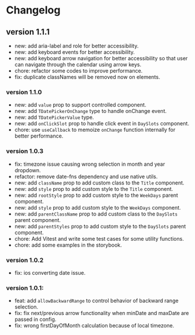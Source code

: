 # Changelog

## version 1.1.1

- new: add aria-label and role for better accessibility.
- new: add keyboard events for better accessibility.
- new: add keyboard arrow navigation for better accessibility so that user can navigate through the calendar using arrow keys.
- chore: refactor some codes to improve performance.
- fix: duplicate classNames will be removed now on elements.

### version 1.1.0

- new: add `value` prop to support controlled component.
- new: add `TDatePickerOnChange` type to handle onChange event.
- new: add `TDatePickerValue` type.
- new: add `onClickSlot` prop to handle click event in `DaySlots` component.
- chore: use `useCallback` to memoize `onChange` function internally for better performance.

### version 1.0.3

- fix: timezone issue causing wrong selection in month and year dropdown.
- refactor: remove date-fns dependency and use native utils.
- new: add `className` prop to add custom class to the `Title` component.
- new: add `style` prop to add custom style to the `Title` component.
- new: add `rootStyle` prop to add custom style to the `WeekDays` parent component.
- new: add `style` prop to add custom style to the `WeekDays` component.
- new: add `parentClassName` prop to add custom class to the `DaySlots` parent component.
- new: add `parentStyles` prop to add custom style to the `DaySlots` parent component.
- chore: Add Vitest and write some test cases for some utility functions.
- chore: add some examples in the storybook.

### version 1.0.2

- fix: ios converting date issue.

### version 1.0.1:

- feat: add `allowBackwardRange` to control behavior of backward range selection.
- fix: fix next/previous arrow functionality when minDate and maxDate are passed in config.
- fix: wrong firstDayOfMonth calculation because of local timezone.

